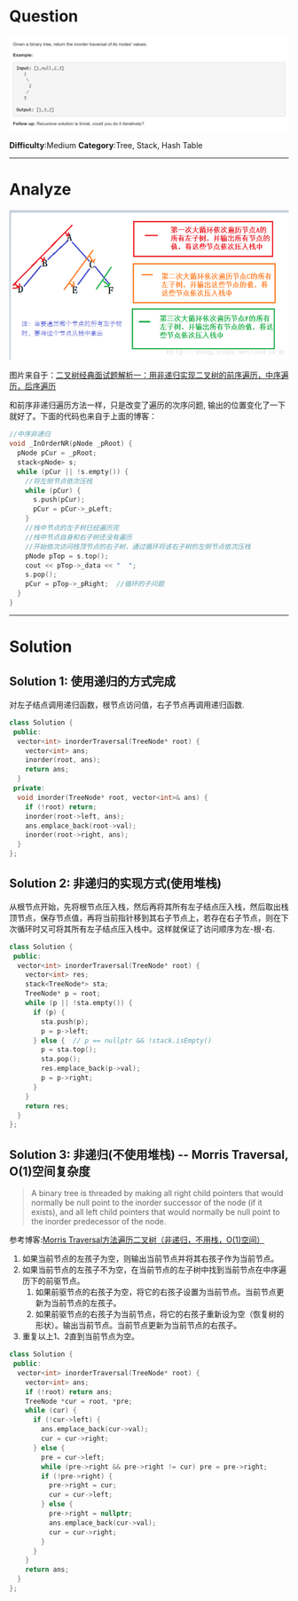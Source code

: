 
# Question

![](/images/in-post/2018-11-22-Leetcode-94-Binary-Tree-Inorder-Traversal/2018-11-22-14-27-48.png)

**Difficulty**:Medium
**Category**:Tree, Stack, Hash Table


------------

# Analyze

![](/images/in-post/2018-11-22-Leetcode-144-Binary-Tree-Preorder-Traversal/2018-11-22-19-57-03.png)

图片来自于：[二叉树经典面试题解析一：用非递归实现二叉树的前序遍历，中序遍历，后序遍历](https://blog.csdn.net/sofia_m/article/details/78975165)

和前序非递归遍历方法一样，只是改变了遍历的次序问题, 输出的位置变化了一下就好了。下面的代码也来自于上面的博客：

```cpp
//中序非递归
void _InOrderNR(pNode _pRoot) {
  pNode pCur = _pRoot;
  stack<pNode> s;
  while (pCur || !s.empty()) {
    //将左侧节点依次压栈
    while (pCur) {
      s.push(pCur);
      pCur = pCur->_pLeft;
    }
    //栈中节点的左子树已经遍历完
    //栈中节点自身和右子树还没有遍历
    //开始依次访问栈顶节点的右子树，通过循环将该右子树的左侧节点依次压栈
    pNode pTop = s.top();
    cout << pTop->_data << "  ";
    s.pop();
    pCur = pTop->_pRight;  //循环的子问题
  }
}
```

------------

# Solution

## Solution 1: 使用递归的方式完成

对左子结点调用递归函数，根节点访问值，右子节点再调用递归函数.

```cpp
class Solution {
 public:
  vector<int> inorderTraversal(TreeNode* root) {
    vector<int> ans;
    inorder(root, ans);
    return ans;
  }
 private:
  void inorder(TreeNode* root, vector<int>& ans) {
    if (!root) return;
    inorder(root->left, ans);
    ans.emplace_back(root->val);
    inorder(root->right, ans);
  }
};
```

## Solution 2: 非递归的实现方式(使用堆栈)

从根节点开始，先将根节点压入栈，然后再将其所有左子结点压入栈，然后取出栈顶节点，保存节点值，再将当前指针移到其右子节点上，若存在右子节点，则在下次循环时又可将其所有左子结点压入栈中。这样就保证了访问顺序为左-根-右.

```cpp
class Solution {
 public:
  vector<int> inorderTraversal(TreeNode* root) {
    vector<int> res;
    stack<TreeNode*> sta;
    TreeNode* p = root;
    while (p || !sta.empty()) {
      if (p) {
        sta.push(p);
        p = p->left;
      } else {  // p == nullptr && !stack.isEmpty()
        p = sta.top();
        sta.pop();
        res.emplace_back(p->val);
        p = p->right;
      }
    }
    return res;
  }
};
```

## Solution 3: 非递归(不使用堆栈) -- Morris Traversal, O(1)空间复杂度

> A binary tree is threaded by making all right child pointers that would normally be null point to the inorder successor of the node (if it exists), and all left child pointers that would normally be null point to the inorder predecessor of the node.

参考博客:[Morris Traversal方法遍历二叉树（非递归，不用栈，O(1)空间）](http://www.cnblogs.com/AnnieKim/archive/2013/06/15/morristraversal.html)

1. 如果当前节点的左孩子为空，则输出当前节点并将其右孩子作为当前节点。
2. 如果当前节点的左孩子不为空，在当前节点的左子树中找到当前节点在中序遍历下的前驱节点。
   1. 如果前驱节点的右孩子为空，将它的右孩子设置为当前节点。当前节点更新为当前节点的左孩子。
   2. 如果前驱节点的右孩子为当前节点，将它的右孩子重新设为空（恢复树的形状）。输出当前节点。当前节点更新为当前节点的右孩子。
3. 重复以上1、2直到当前节点为空。

```cpp
class Solution {
 public:
  vector<int> inorderTraversal(TreeNode* root) {
    vector<int> ans;
    if (!root) return ans;
    TreeNode *cur = root, *pre;
    while (cur) {
      if (!cur->left) {
        ans.emplace_back(cur->val);
        cur = cur->right;
      } else {
        pre = cur->left;
        while (pre->right && pre->right != cur) pre = pre->right;
        if (!pre->right) {
          pre->right = cur;
          cur = cur->left;
        } else {
          pre->right = nullptr;
          ans.emplace_back(cur->val);
          cur = cur->right;
        }
      }
    }
    return ans;
  }
};
```
